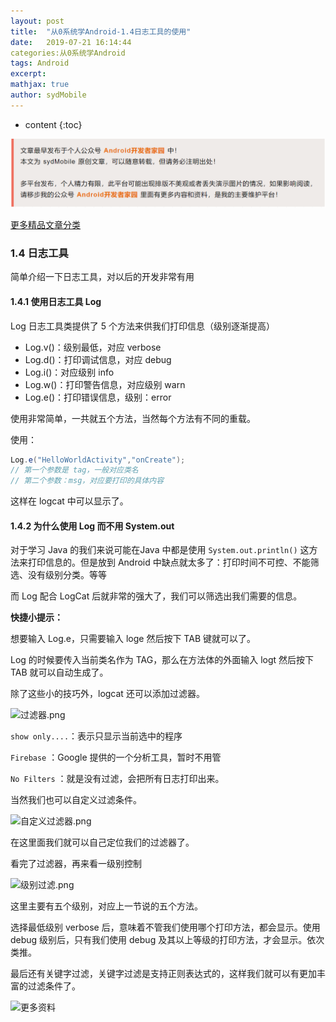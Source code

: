 ```yaml
---
layout: post
title:  "从0系统学Android-1.4日志工具的使用"
date:   2019-07-21 16:14:44
categories:从0系统学Android
tags: Android
excerpt: 
mathjax: true
author: sydMobile
---
```

* content
{:toc}
















![f](https://github.com/sydmobile/sydmobile.github.io/blob/master/pic/%E5%A4%B4%E5%9B%BE%E7%89%87%E4%B8%A2%E5%A4%B1.png?raw=true)

[更多精品文章分类](https://mp.weixin.qq.com/s/B8DP0UMg1fup2_sJVtgjMw)

### 1.4 日志工具

简单介绍一下日志工具，对以后的开发非常有用

#### 1.4.1 使用日志工具 Log

Log 日志工具类提供了 5 个方法来供我们打印信息（级别逐渐提高）

- Log.v()：级别最低，对应 verbose
- Log.d()：打印调试信息，对应 debug
- Log.i()：对应级别 info
- Log.w()：打印警告信息，对应级别 warn
- Log.e()：打印错误信息，级别：error

使用非常简单，一共就五个方法，当然每个方法有不同的重载。

使用：

```java
Log.e("HelloWorldActivity","onCreate");
// 第一个参数是 tag，一般对应类名
// 第二个参数：msg，对应要打印的具体内容
```

这样在 logcat 中可以显示了。

#### 1.4.2 为什么使用 Log 而不用 System.out

对于学习 Java 的我们来说可能在Java 中都是使用 `System.out.println()` 这方法来打印信息的。但是放到 Android 中缺点就太多了：打印时间不可控、不能筛选、没有级别分类。等等

而 Log 配合 LogCat 后就非常的强大了，我们可以筛选出我们需要的信息。

**快捷小提示：**

想要输入 Log.e，只需要输入 loge 然后按下 TAB 键就可以了。

Log 的时候要传入当前类名作为 TAG，那么在方法体的外面输入 logt 然后按下 TAB 就可以自动生成了。

除了这些小的技巧外，logcat 还可以添加过滤器。

![过滤器.png](https://upload-images.jianshu.io/upload_images/6737388-f157859a06eeda0e.png?imageMogr2/auto-orient/strip%7CimageView2/2/w/1240)


`show only....`：表示只显示当前选中的程序

`Firebase` ：Google 提供的一个分析工具，暂时不用管

`No Filters` ：就是没有过滤，会把所有日志打印出来。

当然我们也可以自定义过滤条件。

![自定义过滤器.png](https://upload-images.jianshu.io/upload_images/6737388-092e50727d40c922.png?imageMogr2/auto-orient/strip%7CimageView2/2/w/1240)


在这里面我们就可以自己定位我们的过滤器了。

看完了过滤器，再来看一级别控制

![级别过滤.png](https://upload-images.jianshu.io/upload_images/6737388-23f8359cbd0bfa22.png?imageMogr2/auto-orient/strip%7CimageView2/2/w/1240)


这里主要有五个级别，对应上一节说的五个方法。

选择最低级别 verbose 后，意味着不管我们使用哪个打印方法，都会显示。使用 debug 级别后，只有我们使用 debug 及其以上等级的打印方法，才会显示。依次类推。

最后还有关键字过滤，关键字过滤是支持正则表达式的，这样我们就可以有更加丰富的过滤条件了。

![更多资料](https://upload-images.jianshu.io/upload_images/6737388-494987d373b04b64.jpg?imageMogr2/auto-orient/strip%7CimageView2/2/w/1240) 